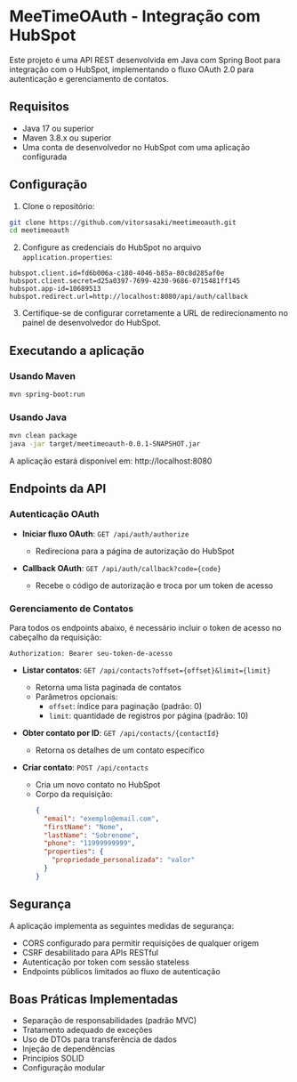 # MeeTimeOAuth - Integração com HubSpot

Este projeto é uma API REST desenvolvida em Java com Spring Boot para integração com o HubSpot, implementando o fluxo OAuth 2.0 para autenticação e gerenciamento de contatos.

## Requisitos

- Java 17 ou superior
- Maven 3.8.x ou superior
- Uma conta de desenvolvedor no HubSpot com uma aplicação configurada

## Configuração

1. Clone o repositório:
```bash
git clone https://github.com/vitorsasaki/meetimeoauth.git
cd meetimeoauth
```

2. Configure as credenciais do HubSpot no arquivo `application.properties`:
```properties
hubspot.client.id=fd6b006a-c180-4046-b85a-80c8d285af0e
hubspot.client.secret=d25a0397-7699-4230-9686-0715481ff145
hubspot.app-id=10689513
hubspot.redirect.url=http://localhost:8080/api/auth/callback
```

3. Certifique-se de configurar corretamente a URL de redirecionamento no painel de desenvolvedor do HubSpot.

## Executando a aplicação

### Usando Maven

```bash
mvn spring-boot:run
```

### Usando Java

```bash
mvn clean package
java -jar target/meetimeoauth-0.0.1-SNAPSHOT.jar
```

A aplicação estará disponível em: http://localhost:8080

## Endpoints da API

### Autenticação OAuth

- **Iniciar fluxo OAuth**: `GET /api/auth/authorize`
  - Redireciona para a página de autorização do HubSpot

- **Callback OAuth**: `GET /api/auth/callback?code={code}`
  - Recebe o código de autorização e troca por um token de acesso

### Gerenciamento de Contatos

Para todos os endpoints abaixo, é necessário incluir o token de acesso no cabeçalho da requisição:
```
Authorization: Bearer seu-token-de-acesso
```

- **Listar contatos**: `GET /api/contacts?offset={offset}&limit={limit}`
  - Retorna uma lista paginada de contatos
  - Parâmetros opcionais:
    - `offset`: índice para paginação (padrão: 0)
    - `limit`: quantidade de registros por página (padrão: 10)

- **Obter contato por ID**: `GET /api/contacts/{contactId}`
  - Retorna os detalhes de um contato específico

- **Criar contato**: `POST /api/contacts`
  - Cria um novo contato no HubSpot
  - Corpo da requisição:
    ```json
    {
      "email": "exemplo@email.com",
      "firstName": "Nome",
      "lastName": "Sobrenome",
      "phone": "11999999999",
      "properties": {
        "propriedade_personalizada": "valor"
      }
    }
    ```

## Segurança

A aplicação implementa as seguintes medidas de segurança:

- CORS configurado para permitir requisições de qualquer origem
- CSRF desabilitado para APIs RESTful
- Autenticação por token com sessão stateless
- Endpoints públicos limitados ao fluxo de autenticação

## Boas Práticas Implementadas

- Separação de responsabilidades (padrão MVC)
- Tratamento adequado de exceções
- Uso de DTOs para transferência de dados
- Injeção de dependências
- Princípios SOLID
- Configuração modular 